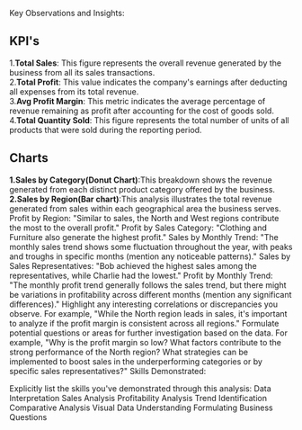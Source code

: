 Key Observations and Insights:

## KPI's
1.**Total Sales**: This figure represents the overall revenue generated by the business from all its sales transactions.  
2.**Total Profit**: This value indicates the company's earnings after deducting all expenses from its total revenue.  
3.**Avg Profit Margin**: This metric indicates the average percentage of revenue remaining as profit after accounting for the cost of goods sold.  
4.**Total Quantity Sold**: This figure represents the total number of units of all products that were sold during the reporting period.  
## Charts 
**1.Sales by Category(Donut Chart)**:This breakdown shows the revenue generated from each distinct product category offered by the business.   
**2.Sales by Region(Bar chart)**:This analysis illustrates the total revenue generated from sales within each geographical area the business serves.  
Profit by Region: "Similar to sales, the North and West regions contribute the most to the overall profit."
Profit by Sales Category: "Clothing and Furniture also generate the highest profit."
Sales by Monthly Trend: "The monthly sales trend shows some fluctuation throughout the year, with peaks and troughs in specific months (mention any noticeable patterns)."
Sales by Sales Representatives: "Bob achieved the highest sales among the representatives, while Charlie had the lowest."
Profit by Monthly Trend: "The monthly profit trend generally follows the sales trend, but there might be variations in profitability across different months (mention any significant differences)."
Highlight any interesting correlations or discrepancies you observe. For example, "While the North region leads in sales, it's important to analyze if the profit margin is consistent across all regions."
Formulate potential questions or areas for further investigation based on the data. For example, "Why is the profit margin so low? What factors contribute to the strong performance of the North region? What strategies can be implemented to boost sales in the underperforming categories or by specific sales representatives?"
Skills Demonstrated:

Explicitly list the skills you've demonstrated through this analysis:
Data Interpretation
Sales Analysis
Profitability Analysis
Trend Identification
Comparative Analysis
Visual Data Understanding
Formulating Business Questions
